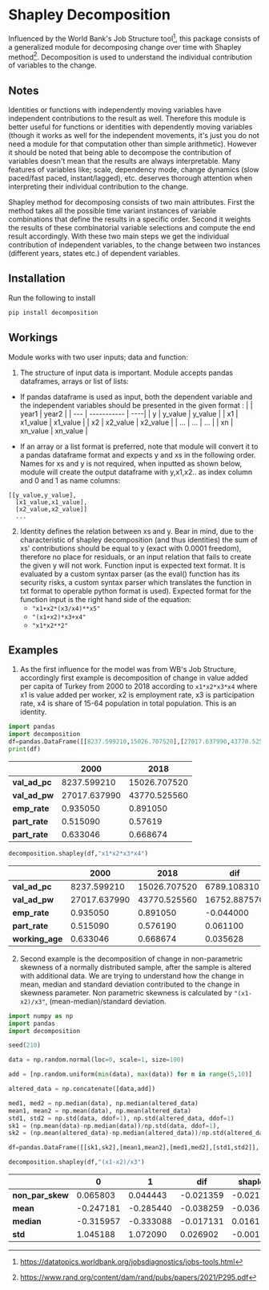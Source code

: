 # Shapley Decomposition

Influenced by the World Bank's Job Structure tool[^1], this package consists of a generalized module for decomposing change over time with Shapley method[^2]. Decomposition is used to understand the individual contribution of variables to the change.

## Notes

Identities or functions with independently moving variables have independent contributions to the result as well. Therefore this module is better useful for functions or identities with dependently moving variables (though it works as well for the independent movements, it's just you do not need a module for that computation other than simple arithmetic). However it should be noted that being able to decompose the contribution of variables doesn't mean that the results are always interpretable. Many features of variables like; scale, dependency mode, change dynamics (slow paced/fast paced, instant/lagged), etc. deserves thorough attention when interpreting their individual contribution to the change.   

Shapley method for decomposing consists of two main attributes. First the method takes all the possible time variant instances of variable combinations that define the results in a specific order. Second it weights the results of these combinatorial variable selections and compute the end result accordingly. With these two main steps we get the individual contribution of independent variables, to the change between two instances (different years, states etc.) of dependent variables.

## Installation

Run the following to install

```python
pip install decomposition
```

## Workings

Module works with two user inputs; data and function:

1. The structure of input data is important. Module accepts pandas dataframes, arrays or list of lists:
  * If pandas dataframe is used as input, both the dependent variable
  and the independent variables should be presented in the given format :
|  | year1 | year2 |
| --- | ----------- | ----|
| y | y_value | y_value |
| x1 | x1_value | x1_value |
| x2 | x2_value | x2_value |
| ... | ... | ... |
| xn | xn_value | xn_value |

  * If an array or a list format is preferred, note that module will convert it to a pandas dataframe format and expects y and xs in the following order. Names for xs and y is not required, when inputted as shown below, module will create the output dataframe with y,x1,x2.. as index column and 0 and 1 as name columns:
```
[[y_value,y_value],
  [x1_value,x1_value],
  [x2_value,x2_value]]
  ...
```
2. Identity defines the relation between xs and y. Bear in mind, due to the characteristic of shapley decomposition (and thus identities) the sum of xs' contributions should be equal to y (exact with 0.0001 freedom), therefore no place for residuals, or an input relation that fails to create the given y will not work. Function input is expected text format. It is evaluated by a custom syntax parser (as the eval() function has its security risks, a custom syntax parser which translates the function in txt format to operable python format is used). Expected format for the function input is the right hand side of the equation:
    * ```"x1+x2*(x3/x4)**x5"```
    * ```"(x1+x2)*x3+x4"```
    * ```"x1*x2**2"```

## Examples

1. As the first influence for the model was from WB's Job Structure, accordingly first example is decomposition of change in value added per capita of Turkey from 2000 to 2018 according to ```x1*x2*x3*x4``` where x1 is value added per worker, x2 is employment rate, x3 is participation rate, x4 is share of 15-64 population in total population. This is an identity.

  ```python
  import pandas
  import decomposition
  df=pandas.DataFrame([[8237.599210,15026.707520],[27017.637990,43770.525560],[0.935050,0.891050],[0.515090,0.57619],[0.633046,0.668674]],index=["val_ad_pc","val_ad_pw","emp_rate","part_rate","working_age"], columns=[2000,2018])
  print(df)
  ```
  |  | 2000 | 2018 |
  | --- | ----------- | ----|
  | **val_ad_pc** | 8237.599210 | 15026.707520 |
  | **val_ad_pw** | 27017.637990 | 43770.525560 |
  | **emp_rate** | 0.935050 | 0.891050 |
  | **part_rate** | 0.515090 | 0.57619 |
  | **part_rate** | 0.633046 | 0.668674 |

  ```python
  decomposition.shapley(df,"x1*x2*x3*x4")
  ```
  |  | 2000 | 2018 | dif | shapley | contribution |
  | --- | --- | --- | --- | --- | --- |
  | **val_ad_pc** |	8237.599210 |	15026.707520 |	6789.108310 |	6789.108310 |	1.000000 |
  | **val_ad_pw** |	27017.637990 | 43770.525560 |	16752.887570 | 5431.365538 | 0.800012 |
  | **emp_rate** | 0.935050 |	0.891050 | -0.044000 | -556.985657 | -0.082041 |
  | **part_rate** |	0.515090 | 0.576190 | 0.061100 | 1285.200011 | 0.189303 |
  | **working_age** |	0.633046 | 0.668674 |	0.035628 | 629.528410 |	0.092726 |

2. Second example is the decomposition of change in non-parametric skewness of a normally distributed sample, after the sample is altered with additional data. We are trying to understand how the change in mean, median and standard deviation contributed to the change in skewness parameter. Non parametric skewness is calculated by `"(x1-x2)/x3"`, (mean-median)/standard deviation.

  ```python
  import numpy as np
  import pandas
  import decomposition

  seed(210)

  data = np.random.normal(loc=0, scale=1, size=100)

  add = [np.random.uniform(min(data), max(data)) for m in range(5,10)]

  altered_data = np.concatenate([data,add])

  med1, med2 = np.median(data), np.median(altered_data)
  mean1, mean2 = np.mean(data), np.mean(altered_data)
  std1, std2 = np.std(data, ddof=1), np.std(altered_data, ddof=1)
  sk1 = (np.mean(data)-np.median(data))/np.std(data, ddof=1),
  sk2 = (np.mean(altered_data)-np.median(altered_data))/np.std(altered_data, ddof=1)

  df=pandas.DataFrame([[sk1,sk2],[mean1,mean2],[med1,med2],[std1,std2]], columns=["0","1"], index=["non_par_skew","mean","median","std"])

  decomposition.shapley(df,"(x1-x2)/x3")
  ```
  |  | 0 | 1 | dif | shapley | contribution |
  | --- | --- | --- | --- | --- | --- |
  | **non_par_skew** |	0.065803 |	0.044443 |	-0.021359 |	-0.021359 |	1.000000 |
  | **mean** |	-0.247181 | -0.285440 	 |	-0.038259 | -0.036146 | 1.692288 |
  | **median** | -0.315957 |	-0.333088 | -0.017131 | 0.016184 | -0.757719 |
  | **std** |	1.045188 | 1.072090 | 0.026902 | -0.001398 | 0.065432 |













[^1]: https://datatopics.worldbank.org/jobsdiagnostics/jobs-tools.html
[^2]: https://www.rand.org/content/dam/rand/pubs/papers/2021/P295.pdf
